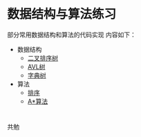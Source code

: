 #  数据结构与算法练习  
部分常用数据结构和算法的代码实现 内容如下：  
  
+ 数据结构
  + [二叉排序树]  
  + [AVL树] 
  + [字典树]   
+ 算法  
  + [排序]  
  + [A*算法]  

[二叉排序树]: ./二叉排序树
[AVL树]: ./AVL树
[排序]: ./排序
[A*算法]: ./A_star
[字典树]: ./Trie树
#
共勉  


